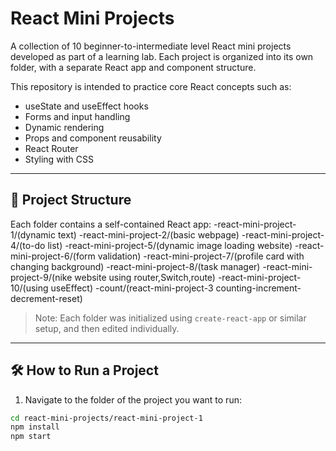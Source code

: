 #  React Mini Projects

A collection of 10 beginner-to-intermediate level React mini projects developed as part of a learning lab. Each project is organized into its own folder, with a separate React app and component structure.

This repository is intended to practice core React concepts such as:
- useState and useEffect hooks
- Forms and input handling
- Dynamic rendering
- Props and component reusability
- React Router
- Styling with CSS

---

## 📁 Project Structure

Each folder contains a self-contained React app:
-react-mini-project-1/(dynamic text)
-react-mini-project-2/(basic webpage)
-react-mini-project-4/(to-do list)
-react-mini-project-5/(dynamic image loading website)
-react-mini-project-6/(form validation)
-react-mini-project-7/(profile card with changing background)
-react-mini-project-8/(task manager)
-react-mini-project-9/(nike website using router,Switch,route)
-react-mini-project-10/(using useEffect)
-count/(react-mini-project-3 counting-increment-decrement-reset)

> Note: Each folder was initialized using `create-react-app` or similar setup, and then edited individually.

---

## 🛠️ How to Run a Project

1. Navigate to the folder of the project you want to run:

```bash
cd react-mini-projects/react-mini-project-1
npm install
npm start
